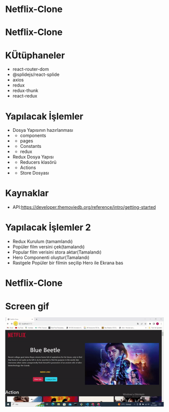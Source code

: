 # Netflix-Clone

# Netflix-Clone

# KÜtüphaneler

- react-router-dom
- @splidejs/react-splide
- axios
- redux
- redux-thunk
- react-redux

# Yapılacak İşlemler

- Dosya Yapısının hazırlanması
- - components
- - pages
- - Constants
- - redux
- Redux Dosya Yapısı
- - Reducers klasörü
- - Actions
- - Store Dosyası

# Kaynaklar

- API:https://developer.themoviedb.org/reference/intro/getting-started

# Yapılacak İşlemler 2

- Redux Kurulum (tamamlandı)
- Popüler film versini çek(tamalandı)
- Popular film verisini stora aktar(Tamalandı)
- Hero Componenti oluştur(Tamalandı)
- Rastgele Popüler bir filmin seçilip Hero ile Ekrana bas

# Netflix-Clone

<h1>Screen gif</h1>

![](Netflix.gif)

